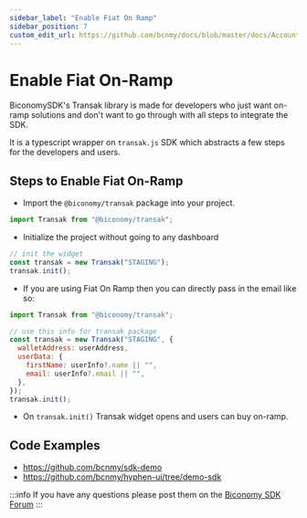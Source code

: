 ```yaml
---
sidebar_label: "Enable Fiat On Ramp"
sidebar_position: 7
custom_edit_url: https://github.com/bcnmy/docs/blob/master/docs/Account/fiatonramp.md
---
```


# Enable Fiat On-Ramp

BiconomySDK's Transak library is made for developers who just want on-ramp solutions and don't want to go through with all steps to integrate the SDK.

It is a typescript wrapper on `transak.js` SDK which abstracts a few steps for the developers and users.

## Steps to Enable Fiat On-Ramp

- Import the `@biconomy/transak` package into your project.

```js
import Transak from "@biconomy/transak";
```

- Initialize the project without going to any dashboard

```js
// init the widget
const transak = new Transak("STAGING");
transak.init();
```

- If you are using Fiat On Ramp then you can directly pass in the email like so:

```js
import Transak from "@biconomy/transak";

// use this info for transak package
const transak = new Transak("STAGING", {
  walletAddress: userAddress,
  userData: {
    firstName: userInfo?.name || "",
    email: userInfo?.email || "",
  },
});
transak.init();
```

- On `transak.init()` Transak widget opens and users can buy on-ramp.

## Code Examples

- https://github.com/bcnmy/sdk-demo
- https://github.com/bcnmy/hyphen-ui/tree/demo-sdk

:::info
If you have any questions please post them on the [Biconomy SDK Forum](https://forum.biconomy.io/)
:::
